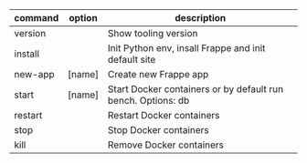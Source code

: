 | command | option | description                                                  |
| ------- | ------ | ------------------------------------------------------------ |
| version |        | Show tooling version                                           |
| install |        | Init Python env, insall Frappe and init default site             |
| new-app | [name] | Create new Frappe app                                        |
| start   | [name] | Start Docker containers or by default run bench. Options: db |
| restart |        | Restart Docker containers                                    |
| stop    |        | Stop Docker containers                                       |
| kill    |        | Remove Docker containers                                     |

